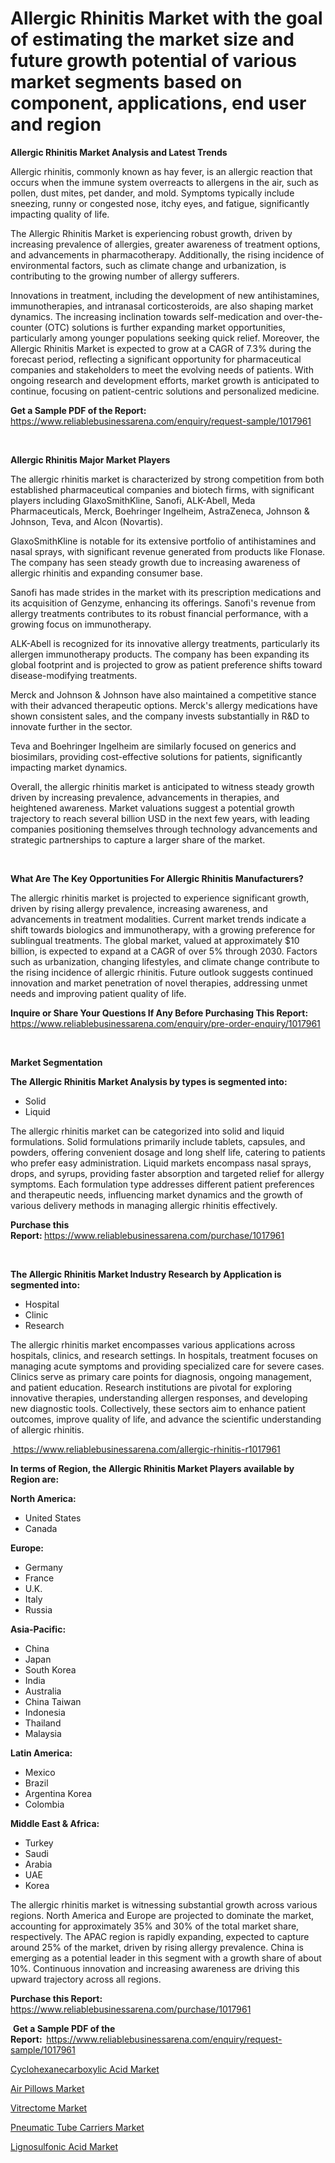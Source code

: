 <p><h1>Allergic Rhinitis Market with the goal of estimating the market size and future growth potential of various market segments based on component, applications, end user and region</h1></p><p><strong>Allergic Rhinitis Market Analysis and Latest Trends</strong></p>
<p><p>Allergic rhinitis, commonly known as hay fever, is an allergic reaction that occurs when the immune system overreacts to allergens in the air, such as pollen, dust mites, pet dander, and mold. Symptoms typically include sneezing, runny or congested nose, itchy eyes, and fatigue, significantly impacting quality of life. </p><p>The Allergic Rhinitis Market is experiencing robust growth, driven by increasing prevalence of allergies, greater awareness of treatment options, and advancements in pharmacotherapy. Additionally, the rising incidence of environmental factors, such as climate change and urbanization, is contributing to the growing number of allergy sufferers. </p><p>Innovations in treatment, including the development of new antihistamines, immunotherapies, and intranasal corticosteroids, are also shaping market dynamics. The increasing inclination towards self-medication and over-the-counter (OTC) solutions is further expanding market opportunities, particularly among younger populations seeking quick relief. Moreover, the Allergic Rhinitis Market is expected to grow at a CAGR of 7.3% during the forecast period, reflecting a significant opportunity for pharmaceutical companies and stakeholders to meet the evolving needs of patients. With ongoing research and development efforts, market growth is anticipated to continue, focusing on patient-centric solutions and personalized medicine.</p></p>
<p><strong>Get a Sample PDF of the Report:&nbsp;</strong> <a href="https://www.reliablebusinessarena.com/enquiry/request-sample/1017961">https://www.reliablebusinessarena.com/enquiry/request-sample/1017961</a></p>
<p>&nbsp;</p>
<p><strong>Allergic Rhinitis Major Market Players</strong></p>
<p><p>The allergic rhinitis market is characterized by strong competition from both established pharmaceutical companies and biotech firms, with significant players including GlaxoSmithKline, Sanofi, ALK-Abell, Meda Pharmaceuticals, Merck, Boehringer Ingelheim, AstraZeneca, Johnson & Johnson, Teva, and Alcon (Novartis). </p><p>GlaxoSmithKline is notable for its extensive portfolio of antihistamines and nasal sprays, with significant revenue generated from products like Flonase. The company has seen steady growth due to increasing awareness of allergic rhinitis and expanding consumer base.</p><p>Sanofi has made strides in the market with its prescription medications and its acquisition of Genzyme, enhancing its offerings. Sanofi's revenue from allergy treatments contributes to its robust financial performance, with a growing focus on immunotherapy.</p><p>ALK-Abell is recognized for its innovative allergy treatments, particularly its allergen immunotherapy products. The company has been expanding its global footprint and is projected to grow as patient preference shifts toward disease-modifying treatments.</p><p>Merck and Johnson & Johnson have also maintained a competitive stance with their advanced therapeutic options. Merck's allergy medications have shown consistent sales, and the company invests substantially in R&D to innovate further in the sector.</p><p>Teva and Boehringer Ingelheim are similarly focused on generics and biosimilars, providing cost-effective solutions for patients, significantly impacting market dynamics.</p><p>Overall, the allergic rhinitis market is anticipated to witness steady growth driven by increasing prevalence, advancements in therapies, and heightened awareness. Market valuations suggest a potential growth trajectory to reach several billion USD in the next few years, with leading companies positioning themselves through technology advancements and strategic partnerships to capture a larger share of the market.</p></p>
<p>&nbsp;</p>
<p><strong>What Are The Key Opportunities For Allergic Rhinitis Manufacturers?</strong></p>
<p><p>The allergic rhinitis market is projected to experience significant growth, driven by rising allergy prevalence, increasing awareness, and advancements in treatment modalities. Current market trends indicate a shift towards biologics and immunotherapy, with a growing preference for sublingual treatments. The global market, valued at approximately $10 billion, is expected to expand at a CAGR of over 5% through 2030. Factors such as urbanization, changing lifestyles, and climate change contribute to the rising incidence of allergic rhinitis. Future outlook suggests continued innovation and market penetration of novel therapies, addressing unmet needs and improving patient quality of life.</p></p>
<p><strong>Inquire or Share Your Questions If Any Before Purchasing This Report:</strong> <a href="https://www.reliablebusinessarena.com/enquiry/pre-order-enquiry/1017961">https://www.reliablebusinessarena.com/enquiry/pre-order-enquiry/1017961</a></p>
<p>&nbsp;</p>
<p><strong>Market Segmentation</strong></p>
<p><strong>The Allergic Rhinitis Market Analysis by types is segmented into:</strong></p>
<p><ul><li>Solid</li><li>Liquid</li></ul></p>
<p><p>The allergic rhinitis market can be categorized into solid and liquid formulations. Solid formulations primarily include tablets, capsules, and powders, offering convenient dosage and long shelf life, catering to patients who prefer easy administration. Liquid markets encompass nasal sprays, drops, and syrups, providing faster absorption and targeted relief for allergy symptoms. Each formulation type addresses different patient preferences and therapeutic needs, influencing market dynamics and the growth of various delivery methods in managing allergic rhinitis effectively.</p></p>
<p><strong>Purchase this Report:&nbsp;</strong><a href="https://www.reliablebusinessarena.com/purchase/1017961">https://www.reliablebusinessarena.com/purchase/1017961</a></p>
<p>&nbsp;</p>
<p><strong>The Allergic Rhinitis Market Industry Research by Application is segmented into:</strong></p>
<p><ul><li>Hospital</li><li>Clinic</li><li>Research</li></ul></p>
<p><p>The allergic rhinitis market encompasses various applications across hospitals, clinics, and research settings. In hospitals, treatment focuses on managing acute symptoms and providing specialized care for severe cases. Clinics serve as primary care points for diagnosis, ongoing management, and patient education. Research institutions are pivotal for exploring innovative therapies, understanding allergen responses, and developing new diagnostic tools. Collectively, these sectors aim to enhance patient outcomes, improve quality of life, and advance the scientific understanding of allergic rhinitis.</p></p>
<p><a href="https://www.reliablebusinessarena.com/allergic-rhinitis-r1017961">&nbsp;https://www.reliablebusinessarena.com/allergic-rhinitis-r1017961</a></p>
<p><strong>In terms of Region, the Allergic Rhinitis Market Players available by Region are:</strong></p>
<p>
    <p> <strong> North America: </strong>
        <ul>
            <li>United States</li>
            <li>Canada</li>
        </ul>
        </p> 
    <p> <strong> Europe: </strong>
        <ul>
            <li>Germany</li>
            <li>France</li>
            <li>U.K.</li>
            <li>Italy</li>
            <li>Russia</li>
        </ul>
        </p> 
    <p> <strong> Asia-Pacific: </strong>
        <ul>
            <li>China</li>
            <li>Japan</li>
            <li>South Korea</li>
            <li>India</li>
            <li>Australia</li>
            <li>China Taiwan</li>
            <li>Indonesia</li>
            <li>Thailand</li>
            <li>Malaysia</li>
        </ul>
        </p> 
    <p> <strong> Latin America: </strong>
        <ul>
            <li>Mexico</li>
            <li>Brazil</li>
            <li>Argentina Korea</li>
            <li>Colombia</li>
        </ul>
        </p> 
    <p> <strong> Middle East & Africa: </strong>
        <ul>
            <li>Turkey</li>
            <li>Saudi</li>
            <li>Arabia</li>
            <li>UAE</li>
            <li>Korea</li>
        </ul>
    </p>
    </p>
<p><p>The allergic rhinitis market is witnessing substantial growth across various regions. North America and Europe are projected to dominate the market, accounting for approximately 35% and 30% of the total market share, respectively. The APAC region is rapidly expanding, expected to capture around 25% of the market, driven by rising allergy prevalence. China is emerging as a potential leader in this segment with a growth share of about 10%. Continuous innovation and increasing awareness are driving this upward trajectory across all regions.</p></p>
<p><strong>Purchase this Report: </strong><a href="https://www.reliablebusinessarena.com/purchase/1017961">https://www.reliablebusinessarena.com/purchase/1017961</a></p>
<p>&nbsp;<strong>Get a Sample PDF of the Report:&nbsp;&nbsp;</strong><a href="https://www.reliablebusinessarena.com/enquiry/request-sample/1017961">https://www.reliablebusinessarena.com/enquiry/request-sample/1017961</a></p>
<p><strong></strong></p>
<p><p><a href="https://issuu.com/reportprime-2/docs/cyclohexanecarboxylic-acid-market-s_d88ee82ef3d5ba">Cyclohexanecarboxylic Acid Market</a></p><p><a href="https://medium.com/@jacobpayne74/in-the-air-pillows-market-the-main-focus-is-on-keeping-costs-low-and-getting-the-most-out-of-2435aae06b71">Air Pillows Market</a></p><p><a href="https://www.linkedin.com/pulse/vitrectome-market-size-type-large-scalesmall-scale-product-large-bdmre?trackingId=vzW8ZSWRRxmOMtbju4WEGw%3D%3D">Vitrectome Market</a></p><p><a href="https://www.linkedin.com/pulse/pneumatic-tube-carriers-market-global-insights-regional-analysis-xjoye?trackingId=lEcp39AQTpegxhaVOA%2F%2BpQ%3D%3D">Pneumatic Tube Carriers Market</a></p><p><a href="https://issuu.com/reportprime-2/docs/lignosulfonic-acid-market-size-2030_23a55033a4d42b">Lignosulfonic Acid Market</a></p></p>
